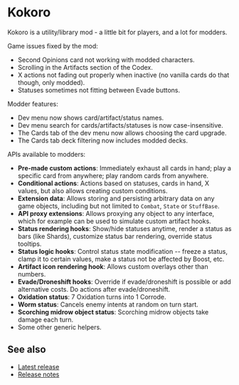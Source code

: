 # Kokoro

Kokoro is a utility/library mod - a little bit for players, and a lot for modders.

Game issues fixed by the mod:
* Second Opinions card not working with modded characters.
* Scrolling in the Artifacts section of the Codex.
* X actions not fading out properly when inactive (no vanilla cards do that though, only modded).
* Statuses sometimes not fitting between Evade buttons.

Modder features:
* Dev menu now shows card/artifact/status names.
* Dev menu search for cards/artifacts/statuses is now case-insensitive.
* The Cards tab of the dev menu now allows choosing the card upgrade.
* The Cards tab deck filtering now includes modded decks.

APIs available to modders:
* **Pre-made custom actions**: Immediately exhaust all cards in hand; play a specific card from anywhere; play random cards from anywhere.
* **Conditional actions**: Actions based on statuses, cards in hand, X values, but also allows creating custom conditions.
* **Extension data**: Allows storing and persisting arbitrary data on any game objects, including but not limited to `Combat`, `State` or `StuffBase`.
* **API proxy extensions**: Allows proxying any object to any interface, which for example can be used to simulate custom artifact hooks.
* **Status rendering hooks**: Show/hide statuses anytime, render a status as bars (like Shards), customize status bar rendering, override status tooltips.
* **Status logic hooks**: Control status state modification -- freeze a status, clamp it to certain values, make a status not be affected by Boost, etc.
* **Artifact icon rendering hook**: Allows custom overlays other than numbers.
* **Evade/Droneshift hooks**: Override if evade/droneshift is possible or add alternative costs. Do actions after evade/droneshift.
* **Oxidation status**: 7 Oxidation turns into 1 Corrode.
* **Worm status**: Cancels enemy intents at random on turn start.
* **Scorching midrow object status**: Scorching midrow objects take damage each turn.
* Some other generic helpers.

## See also
* [Latest release](https://github.com/Shockah/Cobalt-Core-Mods/releases/tag/release%2Fkokoro-1.0.1)
* [Release notes](release-notes.md)